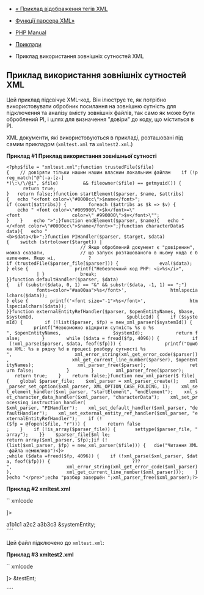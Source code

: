 - [« Приклад відображення тегів XML](example.xml-map-tags.md)
- [Функції парсера XML»](ref.xml.md)

- [PHP Manual](index.md)
- [Приклади](xml.examples.md)
- Приклад використання зовнішніх сутностей XML

## Приклад використання зовнішніх сутностей XML

Цей приклад підсвічує XML-код. Він ілюструє те, як потрібно
використовувати обробник посилання на зовнішню сутність для підключення та
аналізу вмісту зовнішніх файлів, так само як може бути оброблений PI,
і шлях для визначення "довіри" до коду, що міститься в PI.

XML документи, які використовуються в прикладі, розташовані під самим
прикладом (`xmltest.xml` та `xmltest2.xml`.)

**Приклад #1 Приклад використання зовнішньої сутності**

`<?php$file = "xmltest.xml";function trustedFile($file){    // довіряти тільки нашим нашим власним локальним файлам    if (!preg_match("@^(-a-[z-] *)\:\/\/@i", $file)         && fileowner($file) == getmyuid()) {            return true; }   return false;}function startElement($parser, $name, $attribs){   echo "<<font color=\"#0000cc\">$name</font>"; if (count($attribs)) {        foreach ($attribs as $k => $v) {            echo " <font color=\"#009900\">$k</font>=\"<font                   color=\" #990000\">$v</font>\""; }    }    echo ">";}function endElement($parser, $name){   echo "</<font color=\"#0000cc\">$name</font>>";}function characterData$ data){   echo "<b>$data</b>";}function PIHandler($parser, $target, $data){    switch (strtolower($target)) |                           // Якщо оброблений документ є "довіреним", можна сказати,             // що запуск розташованого в ньому кода є безпечним. Якщо ні,            ? if (trustedFile($parser_file[$parser])) {               eval($data); } else {                 printf("Небезпечний код PHP: <i>%s</i>",                | }             break; }}function defaultHandler($parser, $data){   if (substr($data, 0, 1) == "&" && substr($data, -1, 1) == ";")               fonts=color="#aa00aa">%s</font>',                htmlspecialchars($data)); } else {        printf('<font size="-1">%s</font>',                htmlspecialchars($data)); }}function externalEntityRefHandler($parser, $openEntityNames, $base, $systemId,                                  $publicId) {    if ($systemId) {        if (!list($parser, $fp) = new_xml_parser($systemId)) {            printf("Невозможно відкрити сутність %s в %s
", $openEntityNames,                   $systemId);            return false;        }        while ($data = fread($fp, 4096)) {            if (!xml_parse($parser, $data, feof($fp))) {                printf("Ошибка XML: %s в рядку %d в процесі розбору сутності %s
",                       xml_error_string(xml_get_error_code($parser)),                       xml_get_current_line_number($parser), $openEntityNames);                xml_parser_free($parser);                return false;            }        }        xml_parser_free($parser);        return true;    }    return false;}function new_xml_parser($ file){    global $parser_file;    $xml_parser = xml_parser_create();    xml_parser_set_option($xml_parser, XML_OPTION_CASE_FOLDING, 1);    xml_set_element_handler($xml_parser, "startElement", "endElement");    xml_set_character_data_handler($xml_parser, "characterData");    xml_set_processing_instruction_handler( $xml_parser, "PIHandler");    xml_set_default_handler($xml_parser, "defaultHandler");    xml_set_external_entity_ref_handler($xml_parser, "externalEntityRefHandler");    if (!($fp = @fopen($file, "r"))) {        return false ;    }    if (!is_array($parser_file)) {       settype($parser_file, "array");    }}    $parser_file[$ml le; return array($xml_parser, $fp);}if (!(list($xml_parser, $fp) = new_xml_parser($file))) {   die("Читання XML-файла неможливо")<}> ;while ($data =freed($fp, 4096)) {    if (!xml_parse($xml_parser, $data, feof($fp))) {                              ???
",                    xml_error_string(xml_get_error_code($xml_parser)),                    xml_get_current_line_number($xml_parser)));    }}echo "</pre>";echo "разбор завершён
";xml_parser_free($xml_parser);?> `

**Приклад #2 xmltest.xml**

`` xmlcode
<?xml version='1.0'?>
<!DOCTYPE chapter SYSTEM "/just/a/test.dtd" [
<!ENTITY plainEntity "FOO entity">
<!ENTITY systemEntity SYSTEM "xmltest2.xml">
]>
<Chapter>
<TITLE>Title &plainEntity;</TITLE>
<para>
<informaltable>
<tgroup cols="3">
<tbody>
<row><entry>a1</entry><entry morerows="1">b1</entry><entry>c1</entry></row>
<row><entry>a2</entry><entry>c2</entry></row>
<row><entry>a3</entry><entry>b3</entry><entry>c3</entry></row>
</tbody>
</tgroup>
</informaltable>
</para>
&systemEntity;
<section id="about">
<title>Про цей документ</title>
<para>
<!-- this is a comment -->
<?php echo 'Hi! This is PHP version'. phpversion(); ?>
</para>
</section>
</chapter>
````

Цей файл підключено до `xmltest.xml`:

**Приклад #3 xmltest2.xml**

`` xmlcode
<?xml version="1.0"?>
<!DOCTYPE foo [
<!ENTITY testEnt "test entity">
]>
<foo>
<element attrib="value"/>
&testEnt;
<?php echo "Тут запущений код PHP"; ?>
</foo>
````
